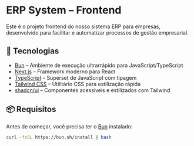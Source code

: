 # ERP System – Frontend

Este é o projeto frontend do nosso sistema ERP para empresas, desenvolvido para facilitar e automatizar processos de gestão empresarial.

## 🚀 Tecnologias

- [Bun](https://bun.sh/) – Ambiente de execução ultrarrápido para JavaScript/TypeScript
- [Next.js](https://nextjs.org/) – Framework moderno para React
- [TypeScript](https://www.typescriptlang.org/) – Superset de JavaScript com tipagem
- [Tailwind CSS](https://tailwindcss.com/) – Utilitário CSS para estilização rápida
- [shadcn/ui](https://ui.shadcn.com/) – Componentes acessíveis e estilizados com Tailwind

## 📦 Requisitos

Antes de começar, você precisa ter o [Bun](https://bun.sh/docs/installation) instalado:

```bash
curl -fsSL https://bun.sh/install | bash
